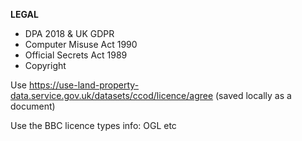**LEGAL**

- DPA 2018 & UK GDPR
- Computer Misuse Act 1990
- Official Secrets Act 1989
- Copyright

Use https://use-land-property-data.service.gov.uk/datasets/ccod/licence/agree (saved locally as a document)

Use the BBC licence types info: OGL etc
